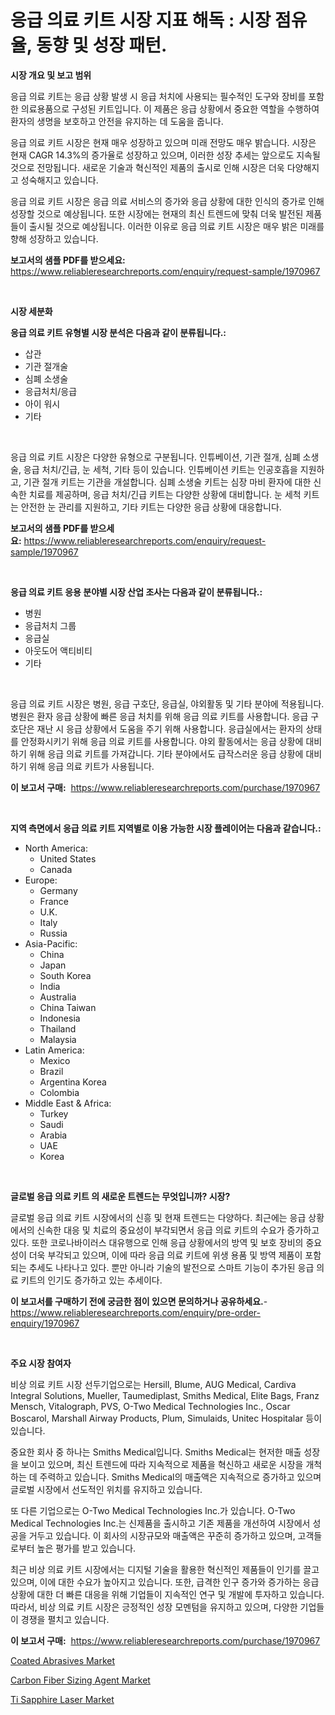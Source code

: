 <p><h1>응급 의료 키트 시장 지표 해독 : 시장 점유율, 동향 및 성장 패턴.</h1></p><p><strong>시장 개요 및 보고 범위</strong></p>
<p><p>응급 의료 키트는 응급 상황 발생 시 응급 처치에 사용되는 필수적인 도구와 장비를 포함한 의료용품으로 구성된 키트입니다. 이 제품은 응급 상황에서 중요한 역할을 수행하여 환자의 생명을 보호하고 안전을 유지하는 데 도움을 줍니다.</p><p>응급 의료 키트 시장은 현재 매우 성장하고 있으며 미래 전망도 매우 밝습니다. 시장은 현재 CAGR 14.3%의 증가율로 성장하고 있으며, 이러한 성장 추세는 앞으로도 지속될 것으로 전망됩니다. 새로운 기술과 혁신적인 제품의 출시로 인해 시장은 더욱 다양해지고 성숙해지고 있습니다.</p><p>응급 의료 키트 시장은 응급 의료 서비스의 증가와 응급 상황에 대한 인식의 증가로 인해 성장할 것으로 예상됩니다. 또한 시장에는 현재의 최신 트렌드에 맞춰 더욱 발전된 제품들이 출시될 것으로 예상됩니다. 이러한 이유로 응급 의료 키트 시장은 매우 밝은 미래를 향해 성장하고 있습니다.</p></p>
<p><strong>보고서의 샘플 PDF를 받으세요:</strong> <a href="https://www.reliableresearchreports.com/enquiry/request-sample/1970967">https://www.reliableresearchreports.com/enquiry/request-sample/1970967</a></p>
<p>&nbsp;</p>
<p><strong>시장 세분화</strong></p>
<p><strong>응급 의료 키트 유형별 시장 분석은 다음과 같이 분류됩니다.:</strong></p>
<p><ul><li>삽관</li><li>기관 절개술</li><li>심폐 소생술</li><li>응급처치/응급</li><li>아이 워시</li><li>기타</li></ul></p>
<p>&nbsp;</p>
<p><p>응급 의료 키트 시장은 다양한 유형으로 구분됩니다. 인튜베이션, 기관 절개, 심폐 소생술, 응급 처치/긴급, 눈 세척, 기타 등이 있습니다. 인튜베이션 키트는 인공호흡을 지원하고, 기관 절개 키트는 기관을 개설합니다. 심폐 소생술 키트는 심장 마비 환자에 대한 신속한 치료를 제공하며, 응급 처치/긴급 키트는 다양한 상황에 대비합니다. 눈 세척 키트는 안전한 눈 관리를 지원하고, 기타 키트는 다양한 응급 상황에 대응합니다.</p></p>
<p><strong>보고서의 샘플 PDF를 받으세요:</strong>&nbsp;<a href="https://www.reliableresearchreports.com/enquiry/request-sample/1970967">https://www.reliableresearchreports.com/enquiry/request-sample/1970967</a></p>
<p>&nbsp;</p>
<p><strong> 응급 의료 키트 응용 분야별 시장 산업 조사는 다음과 같이 분류됩니다.:</strong></p>
<p><ul><li>병원</li><li>응급처치 그룹</li><li>응급실</li><li>아웃도어 액티비티</li><li>기타</li></ul></p>
<p>&nbsp;</p>
<p><p>응급 의료 키트 시장은 병원, 응급 구호단, 응급실, 야외활동 및 기타 분야에 적용됩니다. 병원은 환자 응급 상황에 빠른 응급 처치를 위해 응급 의료 키트를 사용합니다. 응급 구호단은 재난 시 응급 상황에서 도움을 주기 위해 사용합니다. 응급실에서는 환자의 상태를 안정화시키기 위해 응급 의료 키트를 사용합니다. 야외 활동에서는 응급 상황에 대비하기 위해 응급 의료 키트를 가져갑니다. 기타 분야에서도 급작스러운 응급 상황에 대비하기 위해 응급 의료 키트가 사용됩니다.</p></p>
<p><strong>이 보고서 구매:</strong>&nbsp; <a href="https://www.reliableresearchreports.com/purchase/1970967">https://www.reliableresearchreports.com/purchase/1970967</a></p>
<p>&nbsp;</p>
<p><strong>지역 측면에서 응급 의료 키트 지역별로 이용 가능한 시장 플레이어는 다음과 같습니다.:</strong></p>
<p><ul>
    <li>
        North America:
        <ul>
            <li>United States</li>
            <li>Canada</li>
        </ul>
    </li>
    <li>
        Europe:
        <ul>
            <li>Germany</li>
            <li>France</li>
            <li>U.K.</li>
            <li>Italy</li>
            <li>Russia</li>
        </ul>
    </li>
    <li>
        Asia-Pacific:
        <ul>
            <li>China</li>
            <li>Japan</li>
            <li>South Korea</li>
            <li>India</li>
            <li>Australia</li>
            <li>China Taiwan</li>
            <li>Indonesia</li>
            <li>Thailand</li>
            <li>Malaysia</li>
        </ul>
    </li>
    <li>
        Latin America:
        <ul>
            <li>Mexico</li>
            <li>Brazil</li>
            <li>Argentina Korea</li>
            <li>Colombia</li>
        </ul>
    </li>
    <li>
        Middle East & Africa:
        <ul>
            <li>Turkey</li>
            <li>Saudi</li>
            <li>Arabia</li>
            <li>UAE</li>
            <li>Korea</li>
        </ul>
    </li>
    </ul></p>
<p>&nbsp;</p>
<p><strong>글로벌 응급 의료 키트 의 새로운 트렌드는 무엇입니까? 시장?</strong></p>
<p><p>글로벌 응급 의료 키트 시장에서의 신흥 및 현재 트렌드는 다양하다. 최근에는 응급 상황에서의 신속한 대응 및 치료의 중요성이 부각되면서 응급 의료 키트의 수요가 증가하고 있다. 또한 코로나바이러스 대유행으로 인해 응급 상황에서의 방역 및 보호 장비의 중요성이 더욱 부각되고 있으며, 이에 따라 응급 의료 키트에 위생 용품 및 방역 제품이 포함되는 추세도 나타나고 있다. 뿐만 아니라 기술의 발전으로 스마트 기능이 추가된 응급 의료 키트의 인기도 증가하고 있는 추세이다.</p></p>
<p><strong>이 보고서를 구매하기 전에 궁금한 점이 있으면 문의하거나 공유하세요.</strong>- <a href="https://www.reliableresearchreports.com/enquiry/pre-order-enquiry/1970967">https://www.reliableresearchreports.com/enquiry/pre-order-enquiry/1970967</a></p>
<p>&nbsp;</p>
<p><strong>주요 시장 참여자</strong></p>
<p><p>비상 의료 키트 시장 선두기업으로는 Hersill, Blume, AUG Medical, Cardiva Integral Solutions, Mueller, Taumediplast, Smiths Medical, Elite Bags, Franz Mensch, Vitalograph, PVS, O-Two Medical Technologies Inc., Oscar Boscarol, Marshall Airway Products, Plum, Simulaids, Unitec Hospitalar 등이 있습니다.</p><p>중요한 회사 중 하나는 Smiths Medical입니다. Smiths Medical는 현저한 매출 성장을 보이고 있으며, 최신 트렌드에 따라 지속적으로 제품을 혁신하고 새로운 시장을 개척하는 데 주력하고 있습니다. Smiths Medical의 매출액은 지속적으로 증가하고 있으며 글로벌 시장에서 선도적인 위치를 유지하고 있습니다.</p><p>또 다른 기업으로는 O-Two Medical Technologies Inc.가 있습니다. O-Two Medical Technologies Inc.는 신제품을 출시하고 기존 제품을 개선하여 시장에서 성공을 거두고 있습니다. 이 회사의 시장규모와 매출액은 꾸준히 증가하고 있으며, 고객들로부터 높은 평가를 받고 있습니다.</p><p>최근 비상 의료 키트 시장에서는 디지털 기술을 활용한 혁신적인 제품들이 인기를 끌고 있으며, 이에 대한 수요가 높아지고 있습니다. 또한, 급격한 인구 증가와 증가하는 응급 상황에 대한 더 빠른 대응을 위해 기업들이 지속적인 연구 및 개발에 투자하고 있습니다. 따라서, 비상 의료 키트 시장은 긍정적인 성장 모멘텀을 유지하고 있으며, 다양한 기업들이 경쟁을 펼치고 있습니다.</p></p>
<p><strong>이 보고서 구매:</strong>&nbsp;&nbsp;<a href="https://www.reliableresearchreports.com/purchase/1970967">https://www.reliableresearchreports.com/purchase/1970967</a></p>
<p><p><a href="https://funky-papaya-cf4.notion.site/Coated-Abrasives-Market-Size-and-Growth-Market-Segmentation-Regional-and-Country-Breakdowns-and-M-52646dfd31a44ddf9d61e32f8466645d">Coated Abrasives Market</a></p><p><a href="https://confirmed-shield-e13.notion.site/Carbon-Fiber-Sizing-Agent-Market-Size-Growth-Outlook-from-2024-to-2031-projecting-at-Market-s-Tren-c035ef20ba9a40a3b85414dfd19411c4">Carbon Fiber Sizing Agent Market</a></p><p><a href="https://github.com/Airanohannonzb68e5pb53oc1/Market-Research-Report-List-1/blob/main/ti-sapphire-laser-market.md">Ti Sapphire Laser Market</a></p></p>
